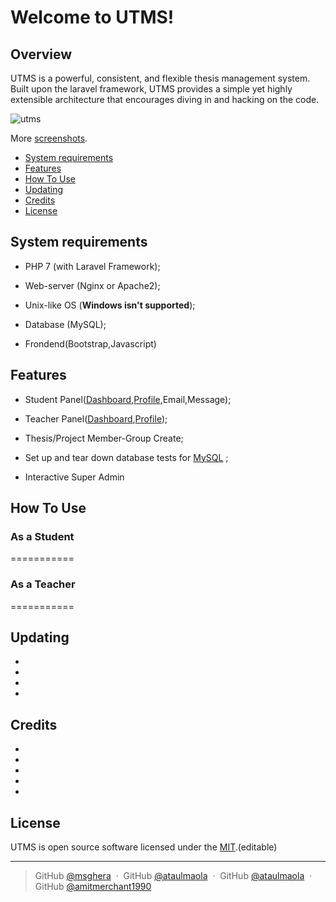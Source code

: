 # Welcome to UTMS!

## Overview


UTMS is a powerful, consistent, and flexible thesis management system. Built upon the laravel framework, UTMS provides a simple yet highly extensible architecture that encourages diving in and hacking on the code. 

![utms](https://user-images.githubusercontent.com/17488819/50170552-544ee380-031a-11e9-9acf-3c1569ec7ae9.jpg)
      
More [screenshots](screenshots.md).

* [System requirements](#system-requirements)
* [Features](#features)
* [How To Use](#how-to-use)
* [Updating](#updating)
* [Credits](#Credits)
* [License](#license)

## System requirements

* PHP 7 (with Laravel Framework);

* Web-server (Nginx or Apache2);

* Unix-like OS (**Windows isn't supported**);

* Database (MySQL);

* Frondend(Bootstrap,Javascript)

## Features

* Student Panel([Dashboard](docs/student.md),[Profile](docs/profile.md),Email,Message);

* Teacher Panel([Dashboard](docs/teacher.md),[Profile](docs/profile.md));

* Thesis/Project Member-Group Create;

* Set up and tear down database tests for  [MySQL](docs/en/plugins/mysql.md) ;

* Interactive Super Admin



## How To Use

### As a Student 
===========

### As a Teacher 
===========



## Updating

*

*

*

*

## Credits

*

*

*

*

*


## License

UTMS is open source software licensed under the [MIT](LICENSE).(editable)

---

> GitHub [@msghera](https://github.com/msghera) &nbsp;&middot;&nbsp;
> GitHub [@ataulmaola](https://github.com/ataulmaola) &nbsp;&middot;&nbsp;
> GitHub [@ataulmaola](https://github.com/ataulmaola) &nbsp;&middot;&nbsp;
> GitHub [@amitmerchant1990](https://github.com/amitmerchant1990) 
